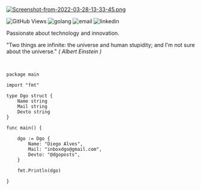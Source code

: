 [![Screenshot-from-2022-03-28-13-33-45.png](https://i.postimg.cc/qR483qDc/Screenshot-from-2022-03-28-13-33-45.png=1500x500)](https://postimg.cc/v12gRYsD)

![GitHub Views](https://komarev.com/ghpvc/?username=dgorepo&color=6c25be)
![golang](https://img.shields.io/badge/Golang-Fan-6c25be.svg)
![email](https://img.shields.io/badge/Email-me-6c25be.svg?logo=gmail&logoWidth=20)
![linkedin](https://img.shields.io/badge/Linkedin-Follow%20Me-6c25be.svg?logo=linkedin&logoWidth=20)

Passionate about technology and innovation.

"Two things are infinite: the universe and human stupidity; and I'm not sure about the universe."
*( Albert Einstein )*
<br><br>



```golang

package main

import "fmt"

type Dgo struct {
    Name string
    Mail string
    Devto string
}

func main() {

    dgo := Dgo {
        Name: "Diego Alves",
        Mail: "inboxdgo@gmail.com",
        Devto: "@dgoposts",
	}
    
    fmt.Println(dgo)

}

```

